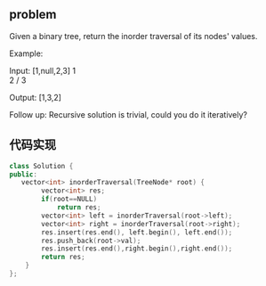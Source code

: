 ## problem
Given a binary tree, return the inorder traversal of its nodes' values.

Example:

Input: [1,null,2,3]
   1
    \
     2
    /
   3

Output: [1,3,2]

Follow up: Recursive solution is trivial, could you do it iteratively?

## 代码实现
```C++
class Solution {
public:
   vector<int> inorderTraversal(TreeNode* root) {
        vector<int> res;
        if(root==NULL)
            return res;
        vector<int> left = inorderTraversal(root->left);
        vector<int> right = inorderTraversal(root->right);
        res.insert(res.end(), left.begin(), left.end());
        res.push_back(root->val);
        res.insert(res.end(),right.begin(),right.end());
        return res;
    }
};
```
